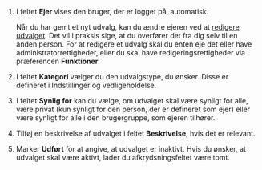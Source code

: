 <!-- markdownlint-disable-file MD041 -->
1. I feltet **Ejer** vises den bruger, der er logget på, automatisk.

    Når du har gemt et nyt udvalg, kan du ændre ejeren ved at [redigere udvalget][1]. Det vil i praksis sige, at du overfører det fra dig selv til en anden person. For at redigere et udvalg skal du enten eje det eller have administratorrettigheder, eller du skal have redigeringsrettigheder via præferencen **Funktioner**.

1. I feltet **Kategori** vælger du den udvalgstype, du ønsker. Disse er defineret i Indstillinger og vedligeholdelse.

1. I feltet **Synlig for** kan du vælge, om udvalget skal være synligt for alle, være privat (kun synligt for den person, der er defineret som ejer) eller være synligt for alle i den brugergruppe, som ejeren tilhører.

1. Tilføj en beskrivelse af udvalget i feltet **Beskrivelse**, hvis det er relevant.

1. Marker **Udført** for at angive, at udvalget er inaktivt. Hvis du ønsker, at udvalget skal være aktivt, lader du afkrydsningsfeltet være tomt.

<!-- Referenced links -->
[1]: ../../update/index.md
